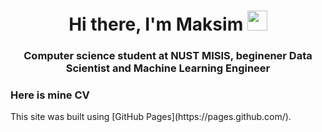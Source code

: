 <h1 align="center">Hi there, I'm Maksim</a> 
<img src="https://github.com/blackcater/blackcater/raw/main/images/Hi.gif" height="32"/></h1>
<h3 align="center">Computer science student at NUST MISIS, beginener Data Scientist and Machine Learning Engineer</h3>
<h3 a href="https://docs.google.com/document/d/1rYLPR9Ad8316_Ms3z7ouy5c9yB3l-MHYwboOkGZcORY/edit?usp=sharing"> Here is mine CV</h3>
This site was built using [GitHub Pages](https://pages.github.com/).
